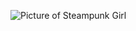 ![Picture of Steampunk Girl](https://github.com/evilcj925/images/blob/master/steampunk_girl_by_zoestead.png?raw=true)
